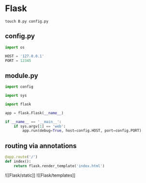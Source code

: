 # Flask

```
touch B.py config.py
```

## config.py
```py
import os

HOST = '127.0.0.1'
PORT = 12345
```

## module.py

```py
import config

import sys

import flask

app = flask.Flask(__name__)

if __name__ == '__main__':
	if sys.argv[1] == 'web':
		app.run(debug=True, host=config.HOST, port=config.PORT)
```

## routing via annotations

```py
@app.route('/')
def index():
    return flask.render_template('index.html')
```

![[Flask/static]]
![[Flask/templates]]
